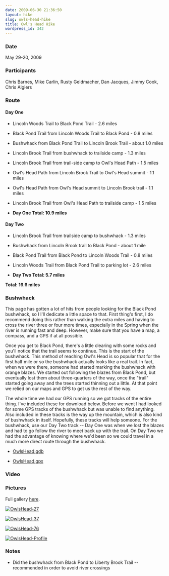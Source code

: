 ```yaml
---
date: 2009-06-30 21:36:50
layout: hike
slug: owls-head-hike
title: Owl's Head Hike
wordpress_id: 342
---
```


### Date


May 29-20, 2009



### Participants


Chris Barnes, Mike Carlin, Rusty Geldmacher, Dan Jacques, Jimmy Cook, Chris Algiers



### Route




#### Day One






  * Lincoln Woods Trail to Black Pond Trail - 2.6 miles


  * Black Pond Trail from Lincoln Woods Trail to Black Pond - 0.8 miles


  * Bushwhack from Black Pond Trail to Lincoln Brook Trail - about 1.0 miles


  * Lincoln Brook Trail from bushwhack to trailside camp - 1.3 miles


  * Lincoln Brook Trail from trail-side camp to Owl's Head Path - 1.5 miles


  * Owl's Head Path from Lincoln Brook Trail to Owl's Head summit - 1.1 miles


  * Owl's Head Path from Owl's Head summit to Lincoln Brook trail - 1.1 miles


  * Lincoln Brook Trail from Owl's Head Path to trailside camp - 1.5 miles


  * **Day One Total: 10.9 miles**




#### Day Two






  * Lincoln Brook Trail from trailside camp to bushwhack - 1.3 miles


  * Bushwhack from Lincoln Brook trail to Black Pond - about 1 mile


  * Black Pond Trail from Black Pond to Lincoln Woods Trail - 0.8 miles


  * Lincoln Woods Trail from Black Pond Trail to parking lot - 2.6 miles


  * **Day Two Total: 5.7 miles**


**Total: 16.6 miles**



### Bushwhack




This page has gotten a lot of hits from people looking for the Black Pond bushwhack, so I I'll dedicate a little space to that. First thing's first, I do recommend doing this rather than walking the extra miles and having to cross the river three or four more times, especially in the Spring when the river is running fast and deep. However, make sure that you have a map, a compass, and a GPS if at all possible.




Once you get to Black Pond, there's a little clearing with some rocks and you'll notice that the trail seems to continue. This is the start of the bushwhack. This method of reaching Owl's Head is so popular that for the first half mile or so the bushwhack actually looks like a real trail. In fact, when we were there, someone had started marking the bushwhack with orange blazes. We started out following the blazes from Black Pond, but eventually lost them about three-quarters of the way, once the "trail" started going away and the trees started thinning out a little. At that point we relied on our maps and GPS to get us the rest of the way.




The whole time we had our GPS running so we got tracks of the entire thing. I've included these for download below. Before we went I had looked for some GPS tracks of the bushwhack but was unable to find anything. Also included in these tracks is the way up the mountain, which is also kind of bushwhack in itself. Hopefully, these tracks will help someone. For the bushwhack, use our Day Two track -- Day One was when we lost the blazes and had to go follow the river to meet back up with the trail. On Day Two we had the advantage of knowing where we'd been so we could travel in a much more direct route through the bushwhack.







  * [OwlsHead.gdb](/downloads/OwlsHead.gdb)


  * [OwlsHead.gpx](/downloads/OwlsHead.gpx)





### Video








### Pictures





Full gallery [here](http://www.flickr.com/photos/geldmacher/sets/72157620373671245/).



[![OwlsHead-27](http://farm3.static.flickr.com/2481/3659058118_6090faedf8.jpg)](http://www.flickr.com/photos/geldmacher/3659058118/)

[![OwlsHead-37](http://farm4.static.flickr.com/3347/3659063532_57bcd95b3e.jpg)](http://www.flickr.com/photos/geldmacher/3659063532/)

[![OwlsHead-76](http://farm4.static.flickr.com/3410/3658281733_66fd44d958.jpg)](http://www.flickr.com/photos/geldmacher/3658281733/)

[![OwlsHead-Profile](http://farm4.static.flickr.com/3608/3658241333_0e632dc4a7.jpg)](http://www.flickr.com/photos/geldmacher/3658241333/)





### Notes






  * Did the bushwhack from Black Pond to Liberty Brook Trail -- recommended in order to avoid river crossings


